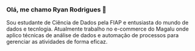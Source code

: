 ### Olá, me chamo Ryan Rodrigues 👋

Sou estudante de Ciência de Dados pela FIAP e entusiasta do mundo de dados e tecnlogia. Atualmente trabalho no e-commerce do Magalu onde aplico técnicas de análise de dados e automação de processos para gerenciar as atividades de forma eficaz.
